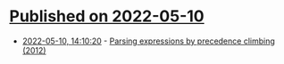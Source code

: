 # [Published on 2022-05-10](index.md)

* [2022-05-10, 14:10:20](https://news.ycombinator.com/item?id=31327328) - [Parsing expressions by precedence climbing (2012)](https://eli.thegreenplace.net/2012/08/02/parsing-expressions-by-precedence-climbing)
